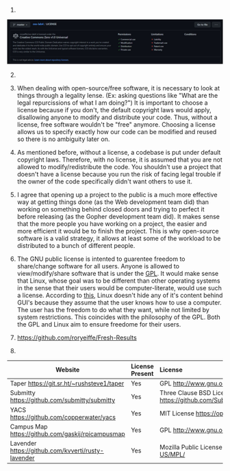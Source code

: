 1.

![license](license.jpg)

2. 

3. When dealing with open-source/free software, it is necessary to look at things through a legality lense. (Ex: asking questions like "What are the legal repurcissions of what I am doing?") It is important to choose a license because if you don't, the default copyright laws would apply, disallowing anyone to modify and distribute your code. Thus, without a license, free software wouldn't be "free" anymore. Choosing a license allows us to specify exactly how our code can be modified and reused so there is no ambiguity later on.

4. As mentioned before, without a license, a codebase is put under default copyright laws. Therefore, with no license, it is assumed that you are not allowed to modify/redistribute the code. You shouldn't use a project that doesn't have a license because you run the risk of facing legal trouble if the owner of the code specifically didn't want others to use it. 

5. I agree that opening up a project to the public is a much more effective way at getting things done (as the Web development team did) than working on something behind closed doors and trying to perfect it before releasing (as the Gopher development team did). It makes sense that the more people you have working on a project, the easier and more efficient it would be to finish the project. This is why open-source software is a valid strategy, it allows at least some of the workload to be distributed to a bunch of different people. 

6. The GNU public license is intented to guarentee freedom to share/change software for all users. Anyone is allowed to view/modify/share software that is under the [GPL](https://www.gnu.org/licenses/old-licenses/gpl-2.0.en.html). It would make sense that Linux, whose goal was to be different than other operating systems in the sense that their users would be computer-literate, would use such a license. According to [this](https://opensource.com/business/14/12/linux-philosophy#:~:text=Linux%20treats%20everyone%20equally%20and,should%20be%20allowed%20to%20do.), Linux doesn't hide any of it's content behind GUI's because they assume that the user knows how to use a computer. The user has the freedom to do what they want, while not limited by system restrictions. This coincides with the philosophy of the GPL. Both the GPL and Linux aim to ensure freedome for their users.

7.  https://github.com/roryeiffe/Fresh-Results

8. 

Website | License Present | License
---------|:----------|:-------
Taper https://git.sr.ht/~rushsteve1/taper | Yes | GPL http://www.gnu.org/licenses/
Submitty https://github.com/submitty/submitty | Yes | Three Clause BSD License https://github.com/Submitty/Submitty/blob/master/LICENSE.md
YACS https://github.com/copperwater/yacs| Yes | MIT License https://opensource.org/licenses/MIT
Campus Map https://github.com/gaskij/rpicampusmap | Yes | GPL http://www.gnu.org/licenses/
Lavender https://github.com/kvverti/rusty-lavender | Yes | Mozilla Public License 2.0 https://www.mozilla.org/en-US/MPL/